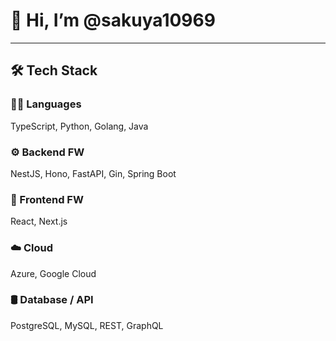 # 👋 Hi, I’m @sakuya10969

---

## 🛠 Tech Stack

### 🧑‍💻 Languages  
TypeScript, Python, Golang, Java  

### ⚙️ Backend FW  
NestJS, Hono, FastAPI, Gin, Spring Boot  

### 🎨 Frontend FW  
React, Next.js  

### ☁️ Cloud  
Azure, Google Cloud  

### 🛢️ Database / API  
PostgreSQL, MySQL, REST, GraphQL  
